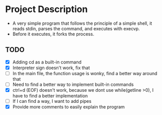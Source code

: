 # Project Description

 - A very simple program that follows the principle of a simple shell, it reads stdin, parses the command, and executes with execvp.
 - Before it executes, it forks the process.

## TODO

- [x] Adding cd as a built-in command 
- [x] Interpreter sign doesn't work, fix that
- [ ] In the main file, the function usage is wonky, find a better way around that
- [ ] Need to find a better way to implement built-in commands
- [x] ctrl+d (EOF) doesn't work, because we dont use while(getline >0), I have to find a better implementation
- [ ] If I can find a way, I want to add pipes
- [x] Provide more comments to easily explain the program
